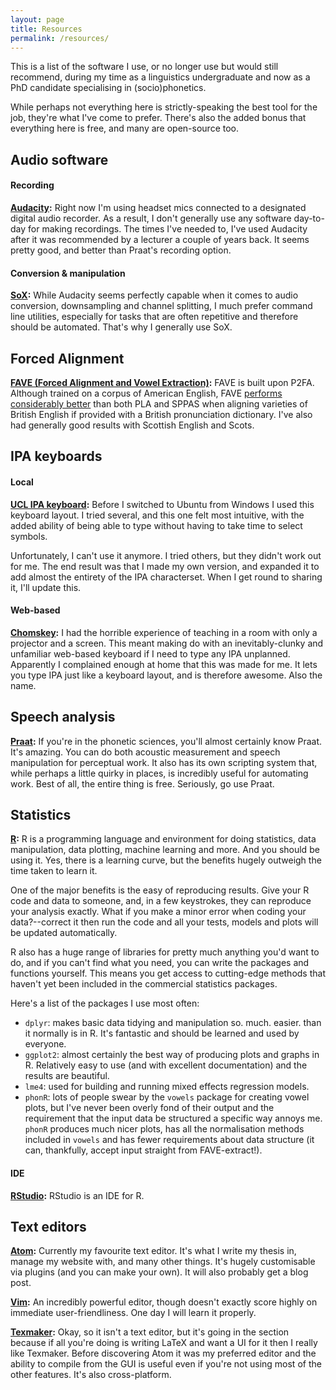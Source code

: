```yaml
---
layout: page
title: Resources
permalink: /resources/
---
```

This is a list of the software I use, or no longer use but would still recommend, during my time as a linguistics undergraduate and now as a PhD candidate specialising in (socio)phonetics.

While perhaps not everything here is strictly-speaking the best tool for the job, they're what I've come to prefer. There's also the added bonus that everything here is free, and many are open-source too.

## Audio software

#### Recording
**[Audacity]():** Right now I'm using headset mics connected to a designated digital audio recorder. As a result, I don't generally use any software day-to-day for making recordings. The times I've needed to, I've used Audacity after it was recommended by a lecturer a couple of years back. It seems pretty good, and better than Praat's recording option.

#### Conversion & manipulation
**[SoX](http://sox.sourceforge.net):** While Audacity seems perfectly capable when it comes to audio conversion, downsampling and channel splitting, I much prefer command line utilities, especially for tasks that are often repetitive and therefore should be automated. That's why I generally use SoX.

## Forced Alignment
**[FAVE (Forced Alignment and Vowel Extraction)](https://github.com/JoFrhwld/FAVE):** FAVE is built upon P2FA. Although trained on a corpus of American English, FAVE [performs considerably better](http://personalpages.manchester.ac.uk/staff/laurel.mackenzie/files/MacKenzie_Turton_NWAV42_slides.pdf) than both PLA and SPPAS when aligning varieties of British English if provided with a British pronunciation dictionary. I've also had generally good results with Scottish English and Scots.

## IPA keyboards

#### Local
**[UCL IPA keyboard](http://www.phon.ucl.ac.uk/resource/phonetics/):** Before I switched to Ubuntu from Windows I used this keyboard layout. I tried several, and this one felt most intuitive, with the added ability of being able to type without having to take time to select symbols.

Unfortunately, I can't use it anymore. I tried others, but they didn't work out for me. The end result was that I made my own version, and expanded it to add almost the entirety of the IPA characterset. When I get round to sharing it, I'll update this.

#### Web-based
**[Chomskey](http://sci1.uk/Chomskey/#ucl-ipa):** I had the horrible experience of teaching in a room with only a projector and a screen. This meant making do with an inevitably-clunky and unfamiliar web-based keyboard if I need to type any IPA unplanned. Apparently I complained enough at home that this was made for me. It lets you type IPA just like a keyboard layout, and is therefore awesome. Also the name.

## Speech analysis
**[Praat](http://www.fon.hum.uva.nl/praat/):** If you're in the phonetic sciences, you'll almost certainly know Praat. It's amazing. You can do both acoustic measurement and speech manipulation for perceptual work. It also has its own scripting system that, while perhaps a little quirky in places, is incredibly useful for automating work. Best of all, the entire thing is free. Seriously, go use Praat.

## Statistics
**[R](https://www.r-project.org/):** R is a programming language and environment for doing statistics, data manipulation, data plotting, machine learning and more. And you should be using it. Yes, there is a learning curve, but the benefits hugely outweigh the time taken to learn it.

One of the major benefits is the easy of reproducing results. Give your  R code and data to someone, and, in a few keystrokes, they can reproduce your analysis exactly. What if you make a minor error when coding your data?--correct it then run the code and all your tests, models and plots will be updated automatically.

R also has a huge range of libraries for pretty much anything you'd want to do, and if you can't find what you need, you can write the packages and functions yourself. This means you get access to cutting-edge methods that haven't yet been included in the commercial statistics packages.

Here's a list of the packages I use most often:
- ```dplyr```: makes basic data tidying and manipulation so. much. easier. than it normally is in R. It's fantastic and should be learned and used by everyone.
- ```ggplot2```: almost certainly the best way of producing plots and graphs in R. Relatively easy to use (and with excellent documentation) and the results are beautiful.
- ```lme4```: used for building and running mixed effects regression models.
- ```phonR```: lots of people swear by the ```vowels``` package for creating vowel plots, but I've never been overly fond of their output and the requirement that the input data be structured a specific way annoys me. ```phonR``` produces much nicer plots, has all the normalisation methods included in ```vowels``` and has fewer requirements about data structure (it can, thankfully, accept input straight from FAVE-extract!).

#### IDE
**[RStudio](https://www.rstudio.com/):** RStudio is an IDE for R.
<!-- TODO: finish writing about RStudio -->

## Text editors
**[Atom](https://atom.io/):** Currently my favourite text editor. It's what I write my thesis in, manage my website with, and many other things. It's hugely customisable via plugins (and you can make your own). It will also probably get a blog post.

**[Vim](http://www.vim.org/):** An incredibly powerful editor, though doesn't exactly score highly on immediate user-friendliness. One day I will learn it properly.

**[Texmaker](http://www.xm1math.net/texmaker/):** Okay, so it isn't a text editor, but it's going in the section because if all you're doing is writing LaTeX and want a UI for it then I really like Texmaker. Before discovering Atom it was my preferred editor and the ability to compile from the GUI is useful even if you're not using most of the other features. It's also cross-platform.
